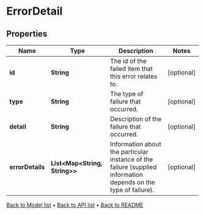 

# ErrorDetail


## Properties

| Name | Type | Description | Notes |
|------------ | ------------- | ------------- | -------------|
|**id** | **String** | The id of the failed item that this error relates to. |  [optional] |
|**type** | **String** | The type of failure that occurred. |  [optional] |
|**detail** | **String** | Description of the failure that occurred. |  [optional] |
|**errorDetails** | **List&lt;Map&lt;String, String&gt;&gt;** | Information about the particular instance of the failure (supplied information depends on the type of failure). |  [optional] |



[Back to Model list](../README.md#documentation-for-models) &#8226; [Back to API list](../README.md#documentation-for-api-endpoints) &#8226; [Back to README](../README.md)


